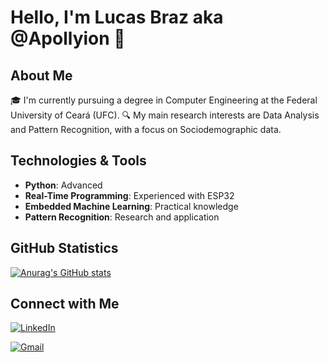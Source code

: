# Hello, I'm Lucas Braz aka @Apollyion 👋

## About Me
🎓 I'm currently pursuing a degree in Computer Engineering at the Federal University of Ceará (UFC).
🔍 My main research interests are Data Analysis and Pattern Recognition, with a focus on Sociodemographic data.

## Technologies & Tools
- **Python**: Advanced
- **Real-Time Programming**: Experienced with ESP32
- **Embedded Machine Learning**: Practical knowledge
- **Pattern Recognition**: Research and application

## GitHub Statistics
[![Anurag's GitHub stats](https://github-readme-stats.vercel.app/api?username=Apollyion)](https://github.com/anuraghazra/github-readme-stats)

## Connect with Me
[![LinkedIn](https://img.shields.io/badge/LinkedIn-000?style=for-the-badge&logo=linkedin&logoColor=0E76A8)](https://www.linkedin.com/in/lucas-jlb/)

[![Gmail](https://img.shields.io/badge/Gmail-D14836?style=for-the-badge&logo=gmail&logoColor=white)](mailto:lucas.jlb19@alu.ufc.br)
